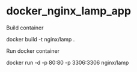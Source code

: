 # docker_nginx_lamp_app

Build container

docker build -t nginx/lamp .

Run docker container

docker run -d -p 80:80 -p 3306:3306 nginx/lamp
